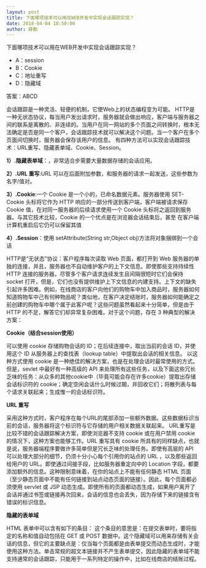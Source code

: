 ```yaml
---
layout: post
title: 下面哪项技术可以用在WEB开发中实现会话跟踪实现？
date: 2018-04-04 18:50:00
author: 薛勤
---
```


下面哪项技术可以用在WEB开发中实现会话跟踪实现？

- A：session
- B：Cookie
- C：地址重写
- D：隐藏域

答案：ABCD

会话跟踪是一种灵活、轻便的机制，它使Web上的状态编程变为可能。 
HTTP是一种无状态协议，每当用户发出请求时，服务器就会做出响应，客户端与服务器之间的联系是离散的、非连续的。当用户在同一网站的多个页面之间转换时，根本无法确定是否是同一个客户，会话跟踪技术就可以解决这个问题。当一个客户在多个页面间切换时，服务器会保存该用户的信息。 
有四种方法可以实现会话跟踪技术：URL重写、隐藏表单域、Cookie、Session。 

**1）.隐藏表单域**：，非常适合步需要大量数据存储的会话应用。
 
**2）.URL 重写**:URL 可以在后面附加参数，和服务器的请求一起发送，这些参数为名字/值对。 

**3）.Cookie**:一个 Cookie 是一个小的，已命名数据元素。服务器使用 SET-Cookie 头标将它作为 HTTP 
响应的一部分传送到客户端，客户端被请求保存 Cookie 值，在对同一服务器的后续请求使用一个 
Cookie 头标将之返回到服务器。与其它技术比较，Cookie 的一个优点是在浏览器会话结束后，甚至 
在客户端计算机重启后它仍可以保留其值 

**4）.Session**：使用 setAttribute(String str,Object obj)方法将对象捆绑到一个会话

HTTP是“无状态”协议：客户程序每次读取 Web 页面，都打开到 Web 服务器的单独的连接，并且，服务器也不自动维护客户的上下文信息。即使那些支持持续性 HTTP 连接的服务器，尽管多个客户请求连续发生且间隔很短时它们会保持 socket 打开，但是，它们也没有提供维护上下文信息的内建支持。上下文的缺失引起许多困难。例如，在线商店的客户向他们的购物车中加入商品时，服务器如何知道购物车中己有何种物品呢？类似地，在客户决定结账时，服务器如何能确定之前创建的购物车中哪个属于此客户呢？这些问题虽然看起来十分简单，但是由于 HTTP 的不足，解答它们却异常复杂困难。对于这个问题，存在 3 种典型的解决方案： 

**Cookie（结合session使用）** 

可以使用 cookie 存储购物会话的 ID；在后续连接中，取出当前的会话 ID，并使用这个 ID 从服务器上的查找表（lookup table）中提取出会话的相关信息。 以这种方式使用 cookie 是一种绝佳的解决方案，也是在处理会话时最常使用的方式。但是，sevlet 中最好有一种高级的 API 来处理所有这些任务，以及下面这些冗长乏味的任务：从众多的其他cookie中（毕竟可能会存在许多cookie）提取出存储会话标识符的 cookie；确定空闲会话什么时候过期，并回收它们；将散列表与每个请求关联起来；生成惟一的会话标识符。 

**URL 重写** 

采用这种方式时，客户程序在每个URL的尾部添加一些额外数据。这些数据标识当前的会话，服务器将这个标识符与它存储的用户相关数据关联起来。 URL重写是比较不错的会话跟踪解决方案，即使浏览器不支持 cookie 或在用户禁用 cookie 的情况下，这种方案也能够工作。URL 重写具有 cookie 所具有的同样缺点，也就是说，服务器端程序要做许多简单但是冗长乏味的处理任务。即使有高层的 API 可以处理大部分的细节，仍须十分小心每个引用你的站点的 URL ，以及那些返回给用户的 URL。即使通过间接手段，比如服务器重定向中的 Location 字段，都要添加额外的信息。这种限制意味着，在你的站点上不能有任何静态 HTML 页面（至少静态页面中不能有任何链接到站点动态页面的链接）。因此，每个页面都必须使用 servlet 或 JSP 动态生成。即使所有的页面都动态生成，如果用户离开了会话并通过书签或链接再次回来，会话的信息也会丢失，因为存储下来的链接含有错误的标识信息。 

**隐藏的表单域** 

HTML 表单中可以含有如下的条目： 
这个条目的意思是：在提交表单时，要将指定的名称和值自动包括在 GET 或 POST 数据中。这个隐藏域可以用来存储有关会话的信息，但它的主要缺点是：仅当每个页面都是由表单提交而动态生成时，才能使用这种方法。单击常规的超文本链接并不产生表单提交，因此隐藏的表单域不能支持通常的会话跟踪，只能用于一系列特定的操作中，比如在线商店的结账过程。

